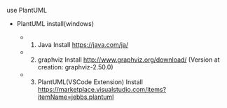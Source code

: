 
use PlantUML

* PlantUML install(windows)

  * 1. Java Install
  https://java.com/ja/

  * 2. graphviz Install
  http://www.graphviz.org/download/
  (Version at creation: graphviz-2.50.0)

  * 3. PlantUML(VSCode Extension) Install
  https://marketplace.visualstudio.com/items?itemName=jebbs.plantuml


